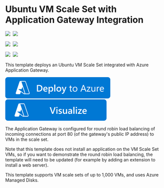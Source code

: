 # Ubuntu VM Scale Set with Application Gateway Integration

<IMG SRC="https://azurequickstartsservice.blob.core.windows.net/badges/201-vmss-ubuntu-app-gateway/PublicLastTestDate.svg" />&nbsp;
<IMG SRC="https://azurequickstartsservice.blob.core.windows.net/badges/201-vmss-ubuntu-app-gateway/PublicDeployment.svg" />&nbsp;

<IMG SRC="https://azurequickstartsservice.blob.core.windows.net/badges/201-vmss-ubuntu-app-gateway/FairfaxLastTestDate.svg" />&nbsp;
<IMG SRC="https://azurequickstartsservice.blob.core.windows.net/badges/201-vmss-ubuntu-app-gateway/FairfaxDeployment.svg" />&nbsp;

<IMG SRC="https://azurequickstartsservice.blob.core.windows.net/badges/201-vmss-ubuntu-app-gateway/BestPracticeResult.svg" />&nbsp;
<IMG SRC="https://azurequickstartsservice.blob.core.windows.net/badges/201-vmss-ubuntu-app-gateway/CredScanResult.svg" />&nbsp;

This template deploys an Ubuntu VM Scale Set integrated with Azure Application Gateway.

<a href="https://portal.azure.com/#create/Microsoft.Template/uri/https%3A%2F%2Fraw.githubusercontent.com%2FAzure%2Fazure-quickstart-templates%2Fmaster%2F201-vmss-ubuntu-app-gateway%2Fazuredeploy.json" target="_blank">
    <img src="https://raw.githubusercontent.com/Azure/azure-quickstart-templates/master/1-CONTRIBUTION-GUIDE/images/deploytoazure.svg"/>
</a>
<a href="http://armviz.io/#/?load=https%3A%2F%2Fraw.githubusercontent.com%2FAzure%2Fazure-quickstart-templates%2Fmaster%2F201-vmss-ubuntu-app-gateway%2Fazuredeploy.json" target="_blank">
    <img src="https://raw.githubusercontent.com/Azure/azure-quickstart-templates/master/1-CONTRIBUTION-GUIDE/images/visualizebutton.svg"/>
</a>


The Application Gateway is configured for round robin load balancing of incoming connections at port 80 (of the gateway's public IP address) to VMs in the scale set.

Note that this template does not install an application on the VM Scale Set VMs, so if you want to demonstrate the round robin load balancing, the template will need to be updated (for example by adding an extension to install a web server).

This template supports VM scale sets of up to 1,000 VMs, and uses Azure Managed Disks.

